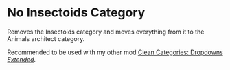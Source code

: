 # No Insectoids Category

Removes the Insectoids category and moves everything from it to the Animals architect category.

Recommended to be used with my other mod [Clean Categories: Dropdowns *Extended*](https://github.com/KobeRiddle-dev/Clean-Categories-Dropdowns-Extended).
